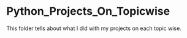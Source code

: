 # Python_Projects_On_Topicwise
This folder tells about what I did with my projects on each topic wise.

